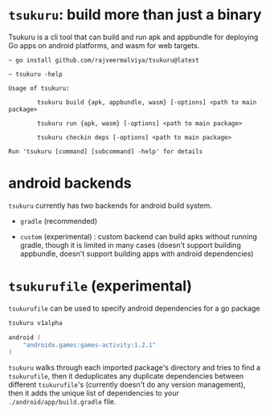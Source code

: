 # `tsukuru`: build more than just a binary

Tsukuru is a cli tool that can build and run apk and appbundle for deploying Go apps on android platforms, and wasm for web targets.

```
~ go install github.com/rajveermalviya/tsukuru@latest

~ tsukuru -help

Usage of tsukuru:

        tsukuru build {apk, appbundle, wasm} [-options] <path to main package>

        tsukuru run {apk, wasm} [-options] <path to main package>

        tsukuru checkin deps [-options] <path to main package>

Run 'tsukuru [command] [subcommand] -help' for details
```

# android backends
`tsukuru` currently has two backends for android build system.

- `gradle` (recommended)

- `custom` (experimental) : custom backend can build apks without running gradle, though it is limited in many cases (doesn't support building appbundle, doesn't support building apps with android dependencies)

# `tsukurufile` (experimental)

`tsukurufile` can be used to specify android dependencies for a go package

```go
tsukuru v1alpha

android (
    "androidx.games:games-activity:1.2.1"
)
```

`tsukuru` walks through each imported package's directory and tries to find a `tsukurufile`, then it deduplicates any duplicate dependencies between different `tsukurufile`'s (currently doesn't do any version management), then it adds the unique list of dependencies to your `./android/app/build.gradle` file.
